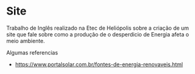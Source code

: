 # Site
Trabalho de Inglês realizado na Etec de Heliópolis sobre a criação de um site que fale sobre como a produção de o desperdicio de Energia afeta o meio ambiente.

Algumas referencias 
- https://www.portalsolar.com.br/fontes-de-energia-renovaveis.html